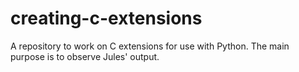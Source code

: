# creating-c-extensions
A repository to work on C extensions for use with Python.
The main purpose is to observe Jules' output.
